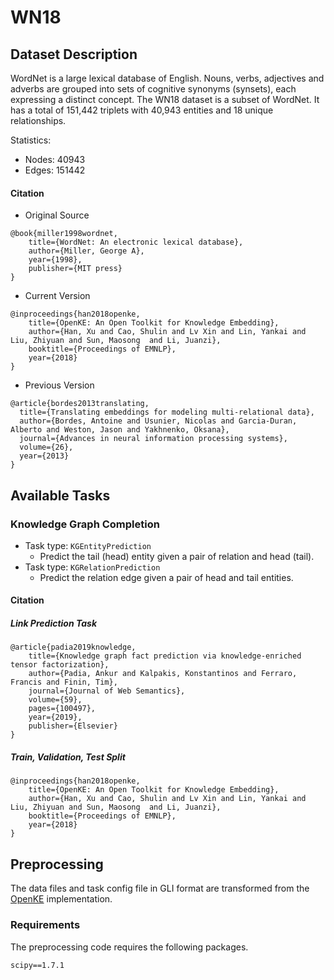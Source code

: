 # WN18

## Dataset Description

WordNet is a large lexical database of English. Nouns, verbs, adjectives and adverbs are grouped into sets of cognitive synonyms (synsets), each expressing a distinct concept. The WN18 dataset is a subset of WordNet. It has a total of 151,442 triplets with 40,943 entities and 18 unique relationships.

Statistics:
- Nodes: 40943
- Edges: 151442

#### Citation
- Original Source
```
@book{miller1998wordnet,
    title={WordNet: An electronic lexical database},
    author={Miller, George A},
    year={1998},
    publisher={MIT press}
}
```
- Current Version
```
@inproceedings{han2018openke,
    title={OpenKE: An Open Toolkit for Knowledge Embedding},
    author={Han, Xu and Cao, Shulin and Lv Xin and Lin, Yankai and Liu, Zhiyuan and Sun, Maosong  and Li, Juanzi},
    booktitle={Proceedings of EMNLP},
    year={2018}
}
```
- Previous Version
```
@article{bordes2013translating,
  title={Translating embeddings for modeling multi-relational data},
  author={Bordes, Antoine and Usunier, Nicolas and Garcia-Duran, Alberto and Weston, Jason and Yakhnenko, Oksana},
  journal={Advances in neural information processing systems},
  volume={26},
  year={2013}
}
```
## Available Tasks

### Knowledge Graph Completion

+ Task type: `KGEntityPrediction`
    - Predict the tail (head) entity given a pair of relation and head (tail).
+ Task type: `KGRelationPrediction`
    - Predict the relation edge given a pair of head and tail entities.

#### Citation

##### Link Prediction Task

```
@article{padia2019knowledge,
    title={Knowledge graph fact prediction via knowledge-enriched tensor factorization},
    author={Padia, Ankur and Kalpakis, Konstantinos and Ferraro, Francis and Finin, Tim},
    journal={Journal of Web Semantics},
    volume={59},
    pages={100497},
    year={2019},
    publisher={Elsevier}
}
```

##### Train, Validation, Test Split

```
@inproceedings{han2018openke,
    title={OpenKE: An Open Toolkit for Knowledge Embedding},
    author={Han, Xu and Cao, Shulin and Lv Xin and Lin, Yankai and Liu, Zhiyuan and Sun, Maosong  and Li, Juanzi},
    booktitle={Proceedings of EMNLP},
    year={2018}
}
```

## Preprocessing

The data files and task config file in GLI format are transformed from the [OpenKE](https://github.com/thunlp/OpenKE) implementation.

### Requirements

The preprocessing code requires the following packages.

```
scipy==1.7.1
```
